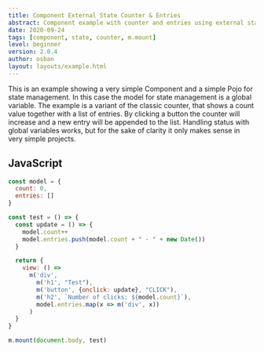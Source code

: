 ```yaml
---
title: Component External State Counter & Entries
abstract: Component example with counter and entries using external state.
date: 2020-09-24
tags: [component, state, counter, m.mount]
level: beginner
version: 2.0.4
author: osban
layout: layouts/example.html
---
```


This is an example showing a very simple Component and a simple Pojo for state management.
In this case the model for state management is a global variable.
The example is a variant of the classic counter, that shows a count value together with a list of entries. By clicking a button the counter will increase and a new entry will be appended to the list.
Handling status with global variables works, but for the sake of clarity it only makes sense in very simple projects.

## JavaScript

~~~js
const model = {
  count: 0,
  entries: []
}

const test = () => {
  const update = () => {
    model.count++
    model.entries.push(model.count + " - " + new Date())
  }

  return {
    view: () =>
      m('div',
        m('h1', "Test"),
        m('button', {onclick: update}, "CLICK"),
        m('h2', `Number of clicks: ${model.count}`),
        model.entries.map(x => m('div', x))
      )
  }
}

m.mount(document.body, test)
~~~
